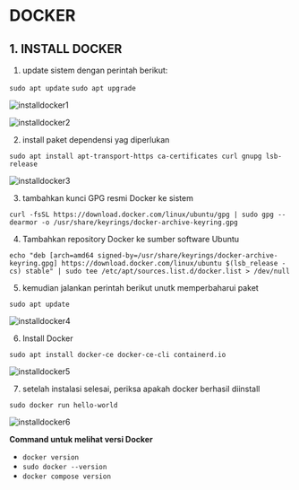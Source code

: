# DOCKER

## 1. INSTALL DOCKER

1. update sistem dengan perintah berikut:

```sudo apt update```
```sudo apt upgrade```

![installdocker1](https://user-images.githubusercontent.com/82355684/225030924-af818535-bbbf-4c4b-b37e-f66165a5bd21.png)

![installdocker2](https://user-images.githubusercontent.com/82355684/225030934-9ec36b30-fb9d-41fe-9987-39e3716c4569.png)

2. install paket dependensi yag diperlukan

```sudo apt install apt-transport-https ca-certificates curl gnupg lsb-release```

![installdocker3](https://user-images.githubusercontent.com/82355684/225030944-b914cb56-1e68-4547-a3a1-3740aa588925.png)

3. tambahkan kunci GPG resmi Docker ke sistem

```curl -fsSL https://download.docker.com/linux/ubuntu/gpg | sudo gpg --dearmor -o /usr/share/keyrings/docker-archive-keyring.gpg```

4. Tambahkan repository Docker ke sumber software Ubuntu

```echo "deb [arch=amd64 signed-by=/usr/share/keyrings/docker-archive-keyring.gpg] https://download.docker.com/linux/ubuntu $(lsb_release -cs) stable" | sudo tee /etc/apt/sources.list.d/docker.list > /dev/null```

5. kemudian jalankan perintah berikut unutk memperbaharui paket

```sudo apt update```

![installdocker4](https://user-images.githubusercontent.com/82355684/225030954-8af3aa99-6f44-4bc6-8267-ddba9f97ce4a.png)

6. Install Docker

```sudo apt install docker-ce docker-ce-cli containerd.io```

![installdocker5](https://user-images.githubusercontent.com/82355684/225030963-e596c8ed-89e2-4870-b3bd-7c9d544aecea.png)

7. setelah instalasi selesai, periksa apakah docker berhasil diinstall

```sudo docker run hello-world```

![installdocker6](https://user-images.githubusercontent.com/82355684/225030971-a86b25d0-e90d-4157-8c74-2333acedb371.png)

**Command untuk melihat versi Docker**
* ```docker version```
* ```sudo docker --version```
* ```docker compose version```

